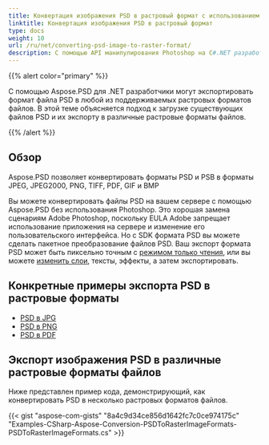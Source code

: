 ```yaml
---
title: Конвертация изображения PSD в растровый формат с использованием C#
linktitle: Конвертация изображения PSD в растровый формат
type: docs
weight: 10
url: /ru/net/converting-psd-image-to-raster-format/
description: С помощью API манипулирования Photoshop на C#.NET разработчики могут экспортировать форматы PSD и PSB в форматы JPEG, JPEG2000, PNG, TIFF, PDF, GIF и BMP.
---
```


{{% alert color="primary" %}} 

С помощью Aspose.PSD для .NET разработчики могут экспортировать формат файла PSD в любой из поддерживаемых растровых форматов файлов. В этой теме объясняется подход к загрузке существующих файлов PSD и их экспорту в различные растровые форматы файлов.

{{% /alert %}} 
## **Обзор**
Aspose.PSD позволяет конвертировать форматы PSD и PSB в форматы JPEG, JPEG2000, PNG, TIFF, PDF, GIF и BMP

Вы можете конвертировать файлы PSD на вашем сервере с помощью Aspose.PSD без использования Photoshop. Это хорошая замена сценариям Adobe Photoshop, поскольку EULA Adobe запрещает использование приложения на сервере и изменение его пользовательского интерфейса. Но с SDK формата PSD вы можете сделать пакетное преобразование файлов PSD. Ваш экспорт формата PSD может быть пиксельно точным с [режимом только чтения](https://reference.aspose.com/psd/net/aspose.psd.imageloadoptions/psdloadoptions/properties/readonlymode), или вы можете [изменить слои](/psd/ru/net/manipulating-adobe-photoshop-formats/), тексты, эффекты, а затем экспортировать.
## **Конкретные примеры экспорта PSD в растровые форматы**
- [PSD в JPG](/psd/ru/net/psd-to-jpg/)
- [PSD в PNG](/psd/ru/net/psd-to-png/)
- [PSD в PDF](/psd/ru/net/psd-to-pdf/)
## **Экспорт изображения PSD в различные растровые форматы файлов**
Ниже представлен пример кода, демонстрирующий, как конвертировать PSD в несколько растровых форматов файлов.



{{< gist "aspose-com-gists" "8a4c9d34ce856d1642fc7c0ce974175c" "Examples-CSharp-Aspose-Conversion-PSDToRasterImageFormats-PSDToRasterImageFormats.cs" >}}
